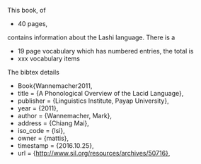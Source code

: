 This book, of 
* 40 pages, 

contains information about the Lashi language. 
There is a
* 19 page vocabulary 
which has numbered entries, the total is 
* xxx vocabulary items

The bibtex details

* Book{Wannemacher2011,
* title     = {A Phonological Overview of the Lacid Language},
* publisher = {Linguistics Institute, Payap University},
* year      = {2011},
* author    = {Wannemacher, Mark},
* address   = {Chiang Mai},
* iso_code  = {lsi},
* owner     = {mattis},
* timestamp = {2016.10.25},
* url       = {http://www.sil.org/resources/archives/50716},
